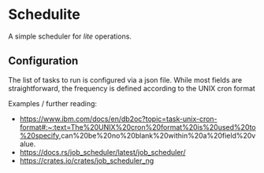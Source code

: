 # Schedulite

A simple scheduler for *lite* operations.

## Configuration

The list of tasks to run is configured via a json file.
While most fields are straightforward, the frequency is defined according to the UNIX cron format

Examples /  further reading:

- <https://www.ibm.com/docs/en/db2oc?topic=task-unix-cron-format#:~:text=The%20UNIX%20cron%20format%20is%20used%20to%20specify>,can%20be%20no%20blank%20within%20a%20field%20value.
- <https://docs.rs/job_scheduler/latest/job_scheduler/>
- <https://crates.io/crates/job_scheduler_ng>

